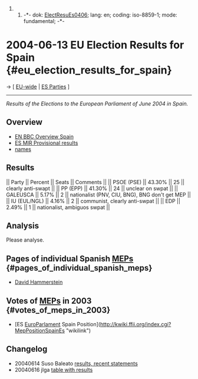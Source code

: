 1.  1.  -\*- dok: [ElectResuEs0406](ElectResuEs0406 "wikilink"); lang:
        en; coding: iso-8859-1; mode: fundamental; -\*-

# 2004-06-13 EU Election Results for Spain {#eu_election_results_for_spain}

-\> \[ [ EU-wide](ElectResu0406En "wikilink") \| [ ES
Parties](ElectEsPart0405Es "wikilink") \]

------------------------------------------------------------------------

*Results of the Elections to the European Parliament of June 2004 in
Spain.*

## Overview

-   [EN BBC Overview
    Spain](http://news.bbc.co.uk/1/shared/bsp/hi/vote2004/euro/html/23.stm "wikilink")
-   [ES MIR Provisional
    results](http://www.elecjun04.mir.es/peuropeo/PEF_TOP.htm "wikilink")
-   [names](http://www.elections2004.eu.int/ep-election/sites/en/results1306/countries/es/results/names.html "wikilink")

## Results

\|\| Party \|\| Percent \|\| Seats \|\| Comments \|\| \|\| PSOE (PSE)
\|\| 43.30% \|\| 25 \|\| clearly anti-swapt \|\| \|\| PP (EPP) \|\|
41.30% \|\| 24 \|\| unclear on swpat \|\| \|\| GALEUSCA \|\| 5.17% \|\|
2 \|\| nationalist (PNV, CIU, BNG), BNG don\'t get MEP \|\| \|\| IU
(EUL/NGL) \|\| 4.16% \|\| 2 \|\| communist, clearly anti-swpat \|\| \|\|
EDP \|\| 2.49% \|\| 1 \|\| nationalist, ambiguos swpat \|\|

## Analysis

Please analyse.

## Pages of individual Spanish [MEPs](MEPs "wikilink") {#pages_of_individual_spanish_meps}

-   [ David Hammerstein](DavidHammersteinEn "wikilink")

## Votes of [MEPs](MEPs "wikilink") in 2003 {#votes_of_meps_in_2003}

-   [ES [EuroParlament](EuroParlament "wikilink") Spain
    Position](http://kwiki.ffii.org/index.cgi?MepPositionSpainEs "wikilink")

## Changelog

-   20040614 Suso Baleato [results, recent
    statements](definitive "wikilink")
-   20040616 jlga [table with results](Added "wikilink")
